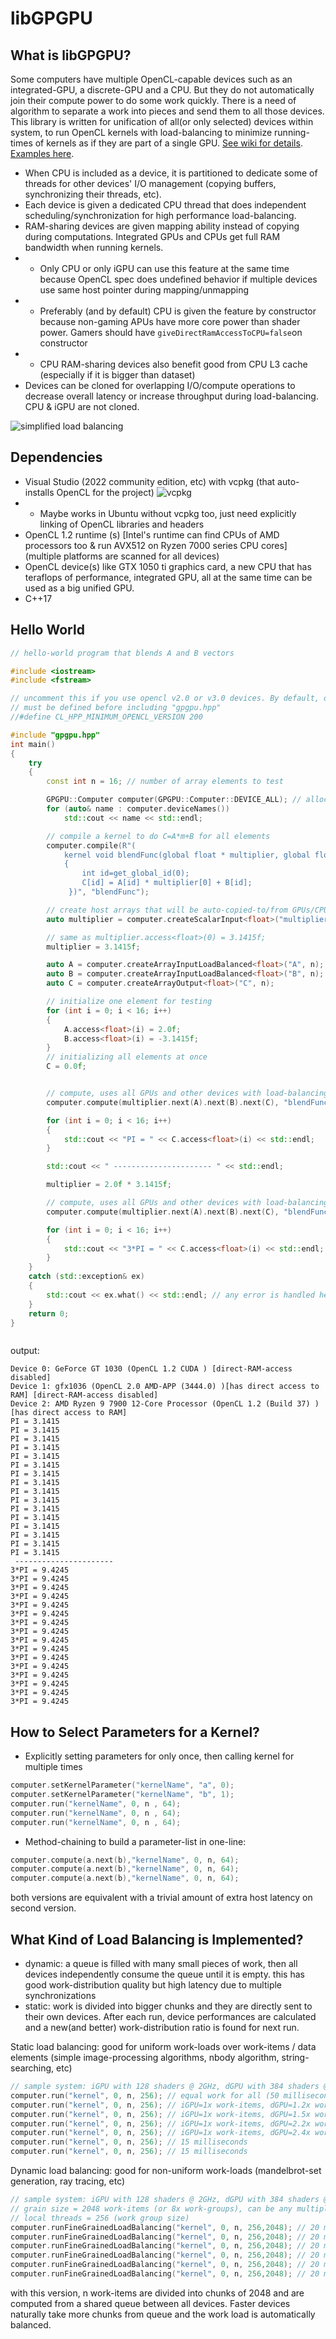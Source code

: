 # libGPGPU

## What is libGPGPU?

Some computers have multiple OpenCL-capable devices such as an integrated-GPU, a discrete-GPU and a CPU. But they do not automatically join their compute power to do some work quickly. There is a need of algorithm to separate a work into pieces and send them to all those devices. This library is written for unification of all(or only selected) devices within system, to run OpenCL kernels with load-balancing to minimize running-times of kernels as if they are part of a single GPU. [See wiki for details](https://github.com/tugrul512bit/libGPGPU/wiki). [Examples here](https://github.com/tugrul512bit/examplesForLibGPGPU/tree/main).

- When CPU is included as a device, it is partitioned to dedicate some of threads for other devices' I/O management (copying buffers, synchronizing their threads, etc).
- Each device is given a dedicated CPU thread that does independent scheduling/synchronization for high performance load-balancing.
- RAM-sharing devices are given mapping ability instead of copying during computations. Integrated GPUs and CPUs get full RAM bandwidth when running kernels.
- - Only CPU or only iGPU can use this feature at the same time because OpenCL spec does undefined behavior if multiple devices use same host pointer during mapping/unmapping
- - Preferably (and by default) CPU is given the feature by constructor because non-gaming APUs have more core power than shader power. Gamers should have ```giveDirectRamAccessToCPU=false```on constructor
- - CPU RAM-sharing devices also benefit good from CPU L3 cache (especially if it is bigger than dataset)
- Devices can be cloned for overlapping I/O/compute operations to decrease overall latency or increase throughput during load-balancing. CPU & iGPU are not cloned.

![simplified load balancing](https://github.com/tugrul512bit/libGPGPU/blob/18852af7c3a23f202f1b02e2902dc9cfbb4f9c7c/img_list/diagram.png)

## Dependencies

- Visual Studio (2022 community edition, etc) with vcpkg (that auto-installs OpenCL for the project) ![vcpkg](https://github.com/tugrul512bit/libGPGPU/assets/23708129/4a064dcb-b967-478d-a15f-fc69f4e3e9ee)
- - Maybe works in Ubuntu without vcpkg too, just need explicitly linking of OpenCL libraries and headers
- OpenCL 1.2 runtime (s) [Intel's runtime can find CPUs of AMD processors too & run AVX512 on Ryzen 7000 series CPU cores] (multiple platforms are scanned for all devices)
- OpenCL device(s) like GTX 1050 ti graphics card, a new CPU that has teraflops of performance, integrated GPU, all at the same time can be used as a big unified GPU.
- C++17

## Hello World

```C++
// hello-world program that blends A and B vectors

#include <iostream>
#include <fstream>

// uncomment this if you use opencl v2.0 or v3.0 devices. By default, opencl v1.2 devices are queried. 
// must be defined before including "gpgpu.hpp"
//#define CL_HPP_MINIMUM_OPENCL_VERSION 200

#include "gpgpu.hpp"
int main()
{
    try
    {
        const int n = 16; // number of array elements to test

        GPGPU::Computer computer(GPGPU::Computer::DEVICE_ALL); // allocate all devices for computations
        for (auto& name : computer.deviceNames())
            std::cout << name << std::endl;

        // compile a kernel to do C=A*m+B for all elements
        computer.compile(R"(
            kernel void blendFunc(global float * multiplier, global float * A, global float * B, global float * C) 
            { 
                int id=get_global_id(0); 
                C[id] = A[id] * multiplier[0] + B[id];
             })", "blendFunc");

        // create host arrays that will be auto-copied-to/from GPUs/CPUs/Accelerators before/after kernel runs
        auto multiplier = computer.createScalarInput<float>("multiplier");

        // same as multiplier.access<float>(0) = 3.1415f;
        multiplier = 3.1415f;

        auto A = computer.createArrayInputLoadBalanced<float>("A", n);
        auto B = computer.createArrayInputLoadBalanced<float>("B", n);
        auto C = computer.createArrayOutput<float>("C", n);

        // initialize one element for testing
        for (int i = 0; i < 16; i++)
        {
            A.access<float>(i) = 2.0f;
            B.access<float>(i) = -3.1415f;
        }
        // initializing all elements at once
        C = 0.0f;


        // compute, uses all GPUs and other devices with load-balancing to give faster devices more job to minimize overall latency of kernel (including copy latency too)
        computer.compute(multiplier.next(A).next(B).next(C), "blendFunc", 0, n, 1);

        for (int i = 0; i < 16; i++)
        {
            std::cout << "PI = " << C.access<float>(i) << std::endl;
        }

        std::cout << " ---------------------- " << std::endl;

        multiplier = 2.0f * 3.1415f;

        // compute, uses all GPUs and other devices with load-balancing to give faster devices more job to minimize overall latency of kernel (including copy latency too)
        computer.compute(multiplier.next(A).next(B).next(C), "blendFunc", 0, n, 1); // normally workgroup-size should be like 64 or 256 instead of 1 and n=big multiple of it

        for (int i = 0; i < 16; i++)
        {
            std::cout << "3*PI = " << C.access<float>(i) << std::endl;
        }
    }
    catch (std::exception& ex)
    {
        std::cout << ex.what() << std::endl; // any error is handled here
    }
    return 0;
}



```

output:

```
Device 0: GeForce GT 1030 (OpenCL 1.2 CUDA ) [direct-RAM-access disabled]
Device 1: gfx1036 (OpenCL 2.0 AMD-APP (3444.0) )[has direct access to RAM] [direct-RAM-access disabled]
Device 2: AMD Ryzen 9 7900 12-Core Processor (OpenCL 1.2 (Build 37) )[has direct access to RAM]
PI = 3.1415
PI = 3.1415
PI = 3.1415
PI = 3.1415
PI = 3.1415
PI = 3.1415
PI = 3.1415
PI = 3.1415
PI = 3.1415
PI = 3.1415
PI = 3.1415
PI = 3.1415
PI = 3.1415
PI = 3.1415
PI = 3.1415
PI = 3.1415
 ----------------------
3*PI = 9.4245
3*PI = 9.4245
3*PI = 9.4245
3*PI = 9.4245
3*PI = 9.4245
3*PI = 9.4245
3*PI = 9.4245
3*PI = 9.4245
3*PI = 9.4245
3*PI = 9.4245
3*PI = 9.4245
3*PI = 9.4245
3*PI = 9.4245
3*PI = 9.4245
3*PI = 9.4245
3*PI = 9.4245
```

## How to Select Parameters for a Kernel?

- Explicitly setting parameters for only once, then calling kernel for multiple times
```C++
computer.setKernelParameter("kernelName", "a", 0);
computer.setKernelParameter("kernelName", "b", 1);
computer.run("kernelName", 0, n , 64); 
computer.run("kernelName", 0, n , 64); 
computer.run("kernelName", 0, n , 64); 

```
- Method-chaining to build a parameter-list in one-line:
```C++
computer.compute(a.next(b),"kernelName", 0, n, 64); 
computer.compute(a.next(b),"kernelName", 0, n, 64); 
computer.compute(a.next(b),"kernelName", 0, n, 64); 
```

both versions are equivalent with a trivial amount of extra host latency on second version.

## What Kind of Load Balancing is Implemented?

- dynamic: a queue is filled with many small pieces of work, then all devices independently consume the queue until it is empty. this has good work-distribution quality but high latency due to multiple synchronizations
- static: work is divided into bigger chunks and they are directly sent to their own devices. After each run, device performances are calculated and a new(and better) work-distribution ratio is found for next run.

Static load balancing: good for uniform work-loads over work-items / data elements (simple image-processing algorithms, nbody algorithm, string-searching, etc)
```C++
// sample system: iGPU with 128 shaders @ 2GHz, dGPU with 384 shaders @ 1.5 GHz, CPU with 192 pipelines @ 5.3 GHz
computer.run("kernel", 0, n, 256); // equal work for all (50 milliseconds)
computer.run("kernel", 0, n, 256); // iGPU=1x work-items, dGPU=1.2x work-items, CPU=1.4x work-items (45 milliseconds)
computer.run("kernel", 0, n, 256); // iGPU=1x work-items, dGPU=1.5x work-items, CPU=2.0x work-items (33 milliseconds)
computer.run("kernel", 0, n, 256); // iGPU=1x work-items, dGPU=2.2x work-items, CPU=3.4x work-items (20 milliseconds)
computer.run("kernel", 0, n, 256); // iGPU=1x work-items, dGPU=2.4x work-items, CPU=3.7x work-items (17 milliseconds)
computer.run("kernel", 0, n, 256); // 15 milliseconds
computer.run("kernel", 0, n, 256); // 15 milliseconds
```

Dynamic load balancing: good for non-uniform work-loads (mandelbrot-set generation, ray tracing, etc)
```C++
// sample system: iGPU with 128 shaders @ 2GHz, dGPU with 384 shaders @ 1.5 GHz, CPU with 192 pipelines @ 5.3 GHz
// grain size = 2048 work-items (or 8x work-groups), can be any multiple of work group size
// local threads = 256 (work group size)
computer.runFineGrainedLoadBalancing("kernel", 0, n, 256,2048); // 20 milliseconds iGPU=1x work-items, dGPU=2.4x work-items, CPU=3.7x work-items (17 milliseconds)
computer.runFineGrainedLoadBalancing("kernel", 0, n, 256,2048); // 20 milliseconds
computer.runFineGrainedLoadBalancing("kernel", 0, n, 256,2048); // 20 milliseconds
computer.runFineGrainedLoadBalancing("kernel", 0, n, 256,2048); // 20 milliseconds
computer.runFineGrainedLoadBalancing("kernel", 0, n, 256,2048); // 20 milliseconds
computer.runFineGrainedLoadBalancing("kernel", 0, n, 256,2048); // 20 milliseconds (with 5 milliseconds of extra sync-latency for queue-processing + 15 milliseconds of computation)
```
with this version, n work-items are divided into chunks of 2048 and are computed from a shared queue between all devices. Faster devices naturally take more chunks from queue and the work load is automatically balanced.
